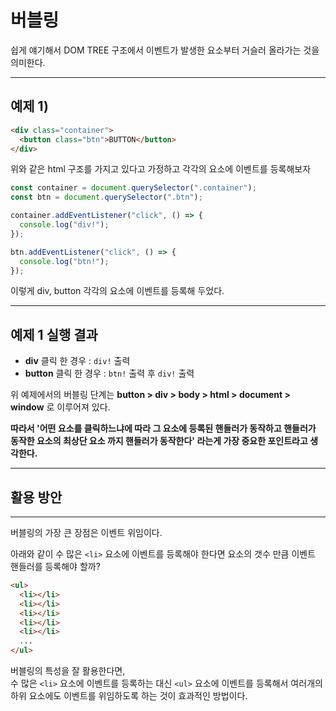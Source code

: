 # **버블링**

쉽게 얘기해서 DOM TREE 구조에서 이벤트가 발생한 요소부터 거슬러 올라가는 것을 의미한다.

---

## **예제 1)**

```html
<div class="container">
  <button class="btn">BUTTON</button>
</div>
```

위와 같은 html 구조를 가지고 있다고 가정하고 각각의 요소에 이벤트를 등록해보자

```js
const container = document.querySelector(".container");
const btn = document.querySelector(".btn");

container.addEventListener("click", () => {
  console.log("div!");
});

btn.addEventListener("click", () => {
  console.log("btn!");
});
```

이렇게 div, button 각각의 요소에 이벤트를 등록해 두었다.

---

## **예제 1 실행 결과**

- **div** 클릭 한 경우 : `div!` 출력
- **button** 클릭 한 경우 : `btn!` 출력 후 `div!` 출력

위 예제에서의 버블링 단계는 **button > div > body > html > document > window** 로 이루어져 있다.

**따라서 '어떤 요소를 클릭하느냐에 따라 그 요소에 등록된 핸들러가 동작하고 핸들러가 동작한 요소의 최상단 요소 까지 핸들러가 동작한다' 라는게 가장 중요한 포인트라고 생각한다.**

---

## **활용 방안**

---

버블링의 가장 큰 장점은 이벤트 위임이다.

아래와 같이 수 많은 `<li>` 요소에 이벤트를 등록해야 한다면 요소의 갯수 만큼 이벤트 핸들러를 등록해야 할까?

```html
<ul>
  <li></li>
  <li></li>
  <li></li>
  <li></li>
  <li></li>
  ...
</ul>
```

버블링의 특성을 잘 활용한다면,  
수 많은 `<li>` 요소에 이벤트를 등록하는 대신 `<ul>` 요소에 이벤트를 등록해서 여러개의 하위 요소에도 이벤트를 위임하도록 하는 것이 효과적인 방법이다.
